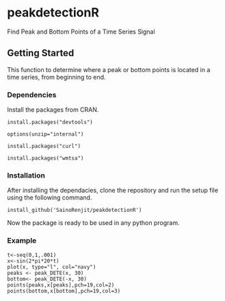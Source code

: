 # peakdetectionR

Find Peak and Bottom Points of a Time Series Signal

## Getting Started

This function to determine where a peak or bottom points is located in a time series, from beginning to end.

### Dependencies

Install the packages from CRAN.

```
install.packages("devtools")

options(unzip="internal")

install.packages("curl")

install.packages("wmtsa")

```

### Installation

After installing the dependacies, clone the repository and run the setup file using the following command.
```
install_github('SainoRenjit/peakdetectionR')
```
Now the package is ready to be used in any python program.

### Example

```
t<-seq(0,1,.001) 
x<-sin(2*pi*20*t) 
plot(x, type="l", col="navy") 
peaks <- peak_DETE(x, 30) 
bottom<- peak_DETE(-x, 30) 
points(peaks,x[peaks],pch=19,col=2) 
points(bottom,x[bottom],pch=19,col=3) 
```
